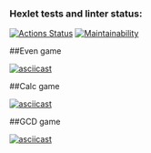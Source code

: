 ### Hexlet tests and linter status:
[![Actions Status](https://github.com/HKreoin/fullstack-javascript-project-44/actions/workflows/hexlet-check.yml/badge.svg)](https://github.com/HKreoin/fullstack-javascript-project-44/actions)
[![Maintainability](https://api.codeclimate.com/v1/badges/343f482d8d0e21162ced/maintainability)](https://codeclimate.com/github/HKreoin/fullstack-javascript-project-44/maintainability)

##Even game 

[![asciicast](https://asciinema.org/a/A8i6sOUIsgRH9mblsYFmX32uw.svg)](https://asciinema.org/a/A8i6sOUIsgRH9mblsYFmX32uw)

##Calc game 

[![asciicast](https://asciinema.org/a/fB2ZXLSDC4YSSUpJFByjoSRJl.svg)](https://asciinema.org/a/fB2ZXLSDC4YSSUpJFByjoSRJl)

##GCD game 

[![asciicast](https://asciinema.org/a/m4S6C0FdA14aidqzRIaDjErJZ.svg)](https://asciinema.org/a/m4S6C0FdA14aidqzRIaDjErJZ)
